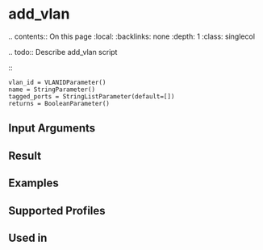 

# add_vlan

.. contents:: On this page
    :local:
    :backlinks: none
    :depth: 1
    :class: singlecol

.. todo::
    Describe add_vlan script

::

    vlan_id = VLANIDParameter()
    name = StringParameter()
    tagged_ports = StringListParameter(default=[])
    returns = BooleanParameter()


Input Arguments
---------------

Result
------

Examples
--------

Supported Profiles
------------------

Used in
-------
